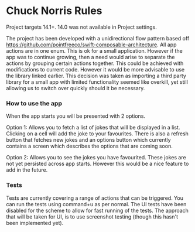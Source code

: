 # Chuck Norris Rules

Project targets 14.1+. 14.0 was not available in Project settings.

The project has been developed with a unidirectional flow pattern based off https://github.com/pointfreeco/swift-composable-architecture. All app actions are in one enum. This is ok for a small application. However if the app was to continue growing, then a need would arise to separate the actions by grouping certain actions together. This could be achieved with modifications to current code. However it would be more advisable to use the library linked earlier. This decision was taken as importing a third party library for a small app with limited functionality seemed like overkill, yet still allowing us to switch over quickly should it be necessary.

### How to use the app

When the app starts you will be presented with 2 options. 

Option 1: Allows you to fetch a list of jokes that will be displayed in a list. Clicking on a cell will add the joke to your favourites. There is also a refresh button that fetches new jokes and an options button which currently contains a screen which describes the options that are coming soon.

Option 2: Allows you to see the jokes you have favourited. These jokes are not yet persisted across app starts. However this would be a nice feature to add in the future.

### Tests

Tests are currently covering a range of actions that can be triggered. You can run the tests using command+u as per normal. The UI tests have been disabled for the scheme to allow for fast running of the tests. The approach that will be taken for UI, is to use screenshot testing (though this hasn't been implemented yet).
